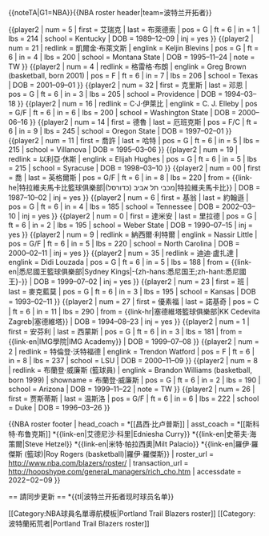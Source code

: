 <noinclude>{{noteTA|G1=NBA}}</noinclude>{{NBA roster header|team=波特兰开拓者}} 

{{player2 | num = 5 | first = 艾瑞克 | last = 布萊德索 | pos = G | ft = 6 | in = 1 | lbs = 214 | school = Kentucky | DOB = 1989–12–09 | inj = yes }}
{{player2 | num = 21 | redlink = 凱爾金·布萊文斯 | englink = Keljin Blevins | pos = G | ft = 6 | in = 4 | lbs = 200 | school = Montana State | DOB = 1995–11–24 | note = TW }}
{{player2 | num = 4 | redlink = 格雷格·布朗 | englink = Greg Brown (basketball, born 2001) | pos = F | ft = 6 | in = 7 | lbs = 206 | school = Texas | DOB = 2001–09–01 }}
{{player2 | num = 32 | first = 克里斯 | last = 邓恩 | pos = G | ft = 6 | in = 3 | lbs = 205 | school = Providence | DOB = 1994–03–18 }}
{{player2 | num = 16 | redlink = C·J·伊萊比 | englink = C. J. Elleby | pos = G/F | ft = 6 | in = 6 | lbs = 200 | school = Washington State | DOB = 2000–06–16 }}
{{player2 | num = 14 | first = 德魯 | last = 厄班克斯 | pos = F/C | ft = 6 | in = 9 | lbs = 245 | school = Oregon State | DOB = 1997–02–01 }}
{{player2 | num = 11 | first = 喬許 | last = 哈特 | pos = G | ft = 6 | in = 5 | lbs = 215 | school = Villanova | DOB = 1995–03–06 }}
{{player2 | num = 19 | redlink = 以利亞·休斯 | englink = Elijah Hughes | pos = G | ft = 6 | in = 5 | lbs = 215 | school = Syracuse | DOB = 1998–03–10 }}
{{player2 | num = 00 | first = 喬 | last = 英格爾斯 | pos = G/F | ft = 6 | in = 8 | lbs = 220 | from = {{link-he|特拉維夫馬卡比籃球俱樂部|(מכבי תל אביב (כדורסל|特拉維夫馬卡比}} | DOB = 1987–10–02 | inj = yes }}
{{player2 | num = 6 | first = 基翁 | last = 約翰遜 | pos = G | ft = 6 | in = 4 | lbs = 185 | school = Tennessee | DOB = 2002–03–10 | inj = yes }}
{{player2 | num = 0 | first = 達米安 | last = 里拉德 | pos = G | ft = 6 | in = 2 | lbs = 195 | school = Weber State | DOB = 1990–07–15 | inj = yes }}
{{player2 | num = 9 | redlink = 納西爾·利特爾 | englink = Nassir Little | pos = G/F | ft = 6 | in = 5 | lbs = 220 | school = North Carolina | DOB = 2000–02–11 | inj = yes }}
{{player2 | num = 35 | redlink = 迪迪·盧扎達 | englink = Didi Louzada | pos = G | ft = 6 | in = 5 | lbs = 188 | from = {{link-en|悉尼國王籃球俱樂部|Sydney Kings|-{zh-hans:悉尼国王;zh-hant:悉尼國王}-}} | DOB = 1999–07–02 | inj = yes }}
{{player2 | num = 23 | first = 班 | last = 麥克藍莫 | pos = G | ft = 6 | in = 3 | lbs = 195 | school = Kansas | DOB = 1993–02–11 }}
{{player2 | num = 27 | first = 優素福 | last = 諾基奇 | pos = C | ft = 6 | in = 11 | lbs = 290 | from = {{link-hr|塞德維塔籃球俱樂部|KK Cedevita Zagreb|塞德維塔}} | DOB = 1994–08–23 | inj = yes }}
{{player2 | num = 1 | first = 安芬利 | last = 西蒙斯 | pos = G | ft = 6 | in = 3 | lbs = 181 | from = {{link-en|IMG學院|IMG Academy}} | DOB = 1999–07–08 }}
{{player2 | num = 2 | redlink = 特倫登·沃特福德 | englink = Trendon Watford | pos = F | ft = 6 | in = 8 | lbs = 237 | school = LSU | DOB = 2000–11–09 }}
{{player2 | num = 8 | redlink = 布蘭登·威廉斯 (籃球員) | englink = Brandon Williams (basketball, born 1999) | showname = 布蘭登·威廉斯 | pos = G | ft = 6 | in = 2 | lbs = 190 | school = Arizona | DOB = 1999–11–22 | note = TW }}
{{player2 | num = 26 | first = 贾斯蒂斯 | last = 温斯洛 | pos = G/F | ft = 6 | in = 6 | lbs = 222 | school = Duke | DOB = 1996–03–26 }} 

{{NBA roster footer
| head_coach = 
*[[昌西·比卢普斯]]
| asst_coach =
*[[斯科特·布鲁克斯]]
*{{link-en|艾德尼沙·科里|Edniesha Curry}}
*{{link-en|史蒂夫·海策爾|Steve Hetzel}}
*{{link-en|米特·帕拉西奧|Milt Palacio}}
*{{link-en|羅伊·羅傑斯 (籃球)|Roy Rogers (basketball)|羅伊·羅傑斯}}
| roster_url = http://www.nba.com/blazers/roster/
| transaction_url = http://hoopshype.com/general_managers/rich_cho.htm
| accessdate = 2022−02−09
}}<noinclude>

== 請同步更新 ==
*{{tl|波特兰开拓者现时球员名单}}

[[Category:NBA球員名單導航模板|Portland Trail Blazers roster]]
[[Category:波特蘭拓荒者|Portland Trail Blazers roster]]
</noinclude>